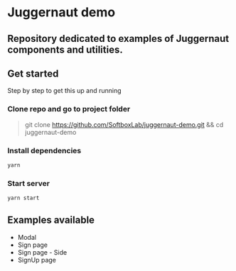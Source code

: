 # Juggernaut demo

## Repository dedicated to examples of Juggernaut components and utilities.

## Get started

Step by step to get this up and running

### Clone repo and go to project folder

> git clone https://github.com/SoftboxLab/juggernaut-demo.git && cd juggernaut-demo

### Install dependencies

```bash
yarn
```

### Start server

```bash
yarn start
```

## Examples available

- Modal
- Sign page
- Sign page - Side
- SignUp page
